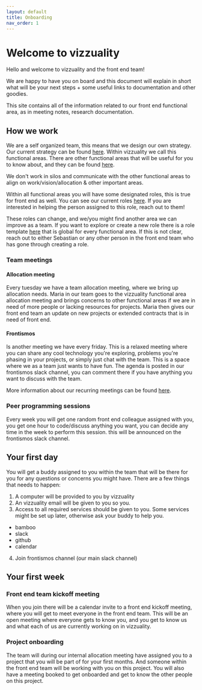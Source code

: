 ```yaml
---
layout: default
title: Onboarding
nav_order: 1
---
```


# Welcome to vizzuality

Hello and welcome to vizzuality and the front end team!

We are happy to have you on board and this document will explain in short what will be your next steps + some useful links to documentation and other goodies.

This site contains all of the information related to our front end functional area, as in meeting notes, research documentation.

## How we work

We are a self organized team, this means that we design our own strategy. Our current strategy can be found [here](/devismos/docs/frontismos/strategy-2021/index/). Within vizzuality we call this functional areas. There are other functional areas that will be useful for you to know about, and they can be found [here](/devismos/docs/frontismos/strategy-2021/funtional-areas/index/).

We don't work in silos and communicate with the other functional areas to align on work/vision/allocation & other important areas.

Within all functional areas you will have some designated roles, this is true for front end as well. You can see our current roles [here](/devismos/docs/frontismos/strategy-2021/roles/index/). If you are interested in helping the person assigned to this role, reach out to them!

These roles can change, and we/you might find another area we can improve as a team. If you want to explore or create a new role there is a role template [here](https://docs.google.com/document/d/1oulqgKQLRBvBEUty8cDx4xVKlHfRsmJ7VVi1mTFRt-g/edit) that is global for every functional area. If this is not clear, reach out to either Sebastian or any other person in the front end team who has gone through creating a role.

### Team meetings

#### Allocation meeting

Every tuesday we have a team allocation meeting, where we bring up allocation needs. Maria in our team goes to the vizzuality functional area allocation meeting and brings concerns to other functional areas if we are in need of more people or lacking resources for projects. Maria then gives our front end team an update on new projects or extended contracts that is in need of front end.

#### Frontismos

Is another meeting we have every friday. This is a relaxed meeting where you can share any cool technology you're exploring, problems you're phasing in your projects, or simply just chat with the team. This is a space where we as a team just wants to have fun. The agenda is posted in our frontismos slack channel, you can comment there if you have anything you want to discuss with the team.

More information about our recurring meetings can be found [here](/devismos/docs/recurrent-activities/index/).

### Peer programming sessions

Every week you will get one random front end colleague assigned with you, you get one hour to code/discuss anything you want, you can decide any time in the week to perform this session. this will be announced on the frontismos slack channel.

## Your first day

You will get a buddy assigned to you within the team that will be there for you for any questions or concerns you might have. There are a few things that needs to happen:

1. A computer will be provided to you by vizzuality
2. An vizzuality email will be given to you so you.
3. Access to all required services should be given to you. Some services might be set up later, otherwise ask your buddy to help you.
 - bamboo
 - slack
 - github
 - calendar
4. Join frontismos channel (our main slack channel)

## Your first week

### Front end team kickoff meeting

When you join there will be a calendar invite to a front end kickoff meeting, where you will get to meet everyone in the front end team. This will be an open meeting where everyone gets to know you, and you get to know us and what each of us are currently working on in vizzuality.

### Project onboarding

The team will during our internal allocation meeting have assigned you to a project that you will be part of for your first months. And someone within the front end team will be working with you on this project. You will also have a meeting booked to get onboarded and get to know the other people on this project.
